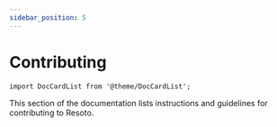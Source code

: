 ```yaml
---
sidebar_position: 5
---
```


# Contributing

```mdx-code-block
import DocCardList from '@theme/DocCardList';
```

This section of the documentation lists instructions and guidelines for contributing to Resoto.

<DocCardList />
